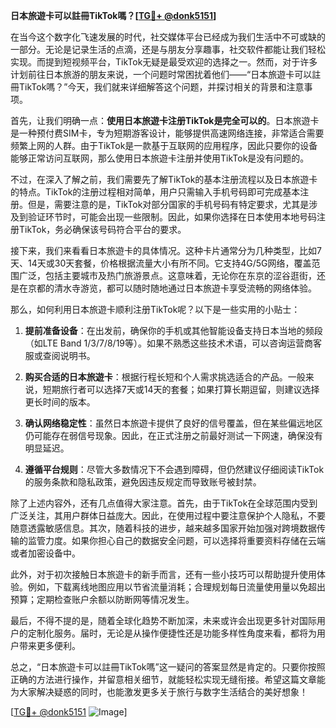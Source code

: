 **日本旅遊卡可以註冊TikTok嗎？[[TG💪+ @donk5151](https://t.me/s/donk5151)]**

在当今这个数字化飞速发展的时代，社交媒体平台已经成为我们生活中不可或缺的一部分。无论是记录生活的点滴，还是与朋友分享趣事，社交软件都能让我们轻松实现。而提到短视频平台，TikTok无疑是最受欢迎的选择之一。然而，对于许多计划前往日本旅游的朋友来说，一个问题时常困扰着他们——“日本旅遊卡可以註冊TikTok嗎？”今天，我们就来详细解答这个问题，并探讨相关的背景和注意事项。

首先，让我们明确一点：**使用日本旅遊卡注册TikTok是完全可以的**。日本旅遊卡是一种预付费SIM卡，专为短期游客设计，能够提供高速网络连接，非常适合需要频繁上网的人群。由于TikTok是一款基于互联网的应用程序，因此只要你的设备能够正常访问互联网，那么使用日本旅遊卡注册并使用TikTok是没有问题的。

不过，在深入了解之前，我们需要先了解TikTok的基本注册流程以及日本旅遊卡的特点。TikTok的注册过程相对简单，用户只需输入手机号码即可完成基本注册。但是，需要注意的是，TikTok对部分国家的手机号码有特定要求，尤其是涉及到验证环节时，可能会出现一些限制。因此，如果你选择在日本使用本地号码注册TikTok，务必确保该号码符合平台的要求。

接下来，我们来看看日本旅遊卡的具体情况。这种卡片通常分为几种类型，比如7天、14天或30天套餐，价格根据流量大小有所不同。它支持4G/5G网络，覆盖范围广泛，包括主要城市及热门旅游景点。这意味着，无论你在东京的涩谷逛街，还是在京都的清水寺游览，都可以随时随地通过日本旅遊卡享受流畅的网络体验。

那么，如何利用日本旅遊卡顺利注册TikTok呢？以下是一些实用的小贴士：

1. **提前准备设备**：在出发前，确保你的手机或其他智能设备支持日本当地的频段（如LTE Band 1/3/7/8/19等）。如果不熟悉这些技术术语，可以咨询运营商客服或查阅说明书。

2. **购买合适的日本旅遊卡**：根据行程长短和个人需求挑选适合的产品。一般来说，短期旅行者可以选择7天或14天的套餐；如果打算长期逗留，则建议选择更长时间的版本。

3. **确认网络稳定性**：虽然日本旅遊卡提供了良好的信号覆盖，但在某些偏远地区仍可能存在弱信号现象。因此，在正式注册之前最好测试一下网速，确保没有明显延迟。

4. **遵循平台规则**：尽管大多数情况下不会遇到障碍，但仍然建议仔细阅读TikTok的服务条款和隐私政策，避免因违反规定而导致账号被封禁。

除了上述内容外，还有几点值得大家注意。首先，由于TikTok在全球范围内受到广泛关注，其用户群体日益庞大。因此，在使用过程中要注意保护个人隐私，不要随意透露敏感信息。其次，随着科技的进步，越来越多国家开始加强对跨境数据传输的监管力度。如果你担心自己的数据安全问题，可以选择将重要资料存储在云端或者加密设备中。

此外，对于初次接触日本旅遊卡的新手而言，还有一些小技巧可以帮助提升使用体验。例如，下载离线地图应用以节省流量消耗；合理规划每日流量使用量以免超出预算；定期检查账户余额以防断网等情况发生。

最后，不得不提的是，随着全球化趋势不断加深，未来或许会出现更多针对国际用户的定制化服务。届时，无论是从操作便捷性还是功能多样性角度来看，都将为用户带来更多便利。

总之，“日本旅遊卡可以註冊TikTok嗎”这一疑问的答案显然是肯定的。只要你按照正确的方法进行操作，并留意相关细节，就能轻松实现无缝衔接。希望这篇文章能为大家解决疑惑的同时，也能激发更多关于旅行与数字生活结合的美好想象！

[[TG💪+ @donk5151](https://t.me/s/donk5151) ![Image](https://i.postimg.cc/rwNCRYN7/Snipaste-2025-04-30-17-27-05.png)]